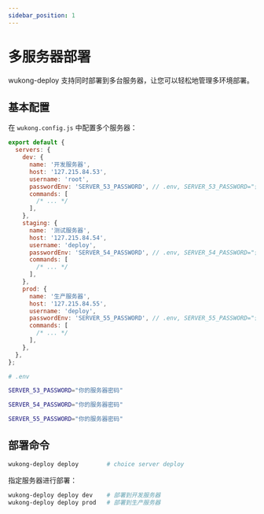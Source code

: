 ```yaml
---
sidebar_position: 1
---
```


# 多服务器部署

wukong-deploy 支持同时部署到多台服务器，让您可以轻松地管理多环境部署。

## 基本配置

在 `wukong.config.js` 中配置多个服务器：

```javascript
export default {
  servers: {
    dev: {
      name: '开发服务器',
      host: '127.215.84.53',
      username: 'root',
      passwordEnv: 'SERVER_53_PASSWORD', // .env, SERVER_53_PASSWORD="你的密码"
      commands: [
        /* ... */
      ],
    },
    staging: {
      name: '测试服务器',
      host: '127.215.84.54',
      username: 'deploy',
      passwordEnv: 'SERVER_54_PASSWORD', // .env, SERVER_54_PASSWORD="你的密码"
      commands: [
        /* ... */
      ],
    },
    prod: {
      name: '生产服务器',
      host: '127.215.84.55',
      username: 'deploy',
      passwordEnv: 'SERVER_55_PASSWORD', // .env, SERVER_55_PASSWORD="你的密码"
      commands: [
        /* ... */
      ],
    },
  },
};
```

```bash
# .env

SERVER_53_PASSWORD="你的服务器密码"

SERVER_54_PASSWORD="你的服务器密码"

SERVER_55_PASSWORD="你的服务器密码"
```

## 部署命令

```bash
wukong-deploy deploy        # choice server deploy 
```

指定服务器进行部署：

```bash
wukong-deploy deploy dev    # 部署到开发服务器
wukong-deploy deploy prod   # 部署到生产服务器
```
